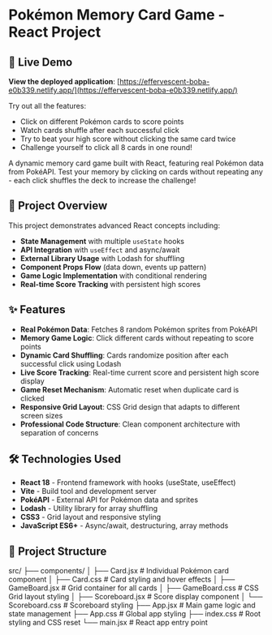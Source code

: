 # Pokémon Memory Card Game - React Project

## 🚀 Live Demo
**View the deployed application**: [https://effervescent-boba-e0b339.netlify.app/](https://effervescent-boba-e0b339.netlify.app/)

Try out all the features:
- Click on different Pokémon cards to score points
- Watch cards shuffle after each successful click
- Try to beat your high score without clicking the same card twice
- Challenge yourself to click all 8 cards in one round!

A dynamic memory card game built with React, featuring real Pokémon data from PokéAPI. Test your memory by clicking on cards without repeating any - each click shuffles the deck to increase the challenge!

## 🚀 Project Overview

This project demonstrates advanced React concepts including:
- **State Management** with multiple `useState` hooks
- **API Integration** with `useEffect` and async/await
- **External Library Usage** with Lodash for shuffling
- **Component Props Flow** (data down, events up pattern)
- **Game Logic Implementation** with conditional rendering
- **Real-time Score Tracking** with persistent high scores

## ✨ Features

- **Real Pokémon Data**: Fetches 8 random Pokémon sprites from PokéAPI
- **Memory Game Logic**: Click different cards without repeating to score points
- **Dynamic Card Shuffling**: Cards randomize position after each successful click using Lodash
- **Live Score Tracking**: Real-time current score and persistent high score display
- **Game Reset Mechanism**: Automatic reset when duplicate card is clicked
- **Responsive Grid Layout**: CSS Grid design that adapts to different screen sizes
- **Professional Code Structure**: Clean component architecture with separation of concerns

## 🛠️ Technologies Used

- **React 18** - Frontend framework with hooks (useState, useEffect)
- **Vite** - Build tool and development server
- **PokéAPI** - External API for Pokémon data and sprites
- **Lodash** - Utility library for array shuffling
- **CSS3** - Grid layout and responsive styling
- **JavaScript ES6+** - Async/await, destructuring, array methods

## 📁 Project Structure

src/
├── components/
│ ├── Card.jsx # Individual Pokémon card component
│ ├── Card.css # Card styling and hover effects
│ ├── GameBoard.jsx # Grid container for all cards
│ ├── GameBoard.css # CSS Grid layout styling
│ ├── Scoreboard.jsx # Score display component
│ └── Scoreboard.css # Scoreboard styling
├── App.jsx # Main game logic and state management
├── App.css # Global app styling
├── index.css # Root styling and CSS reset
└── main.jsx # React app entry point